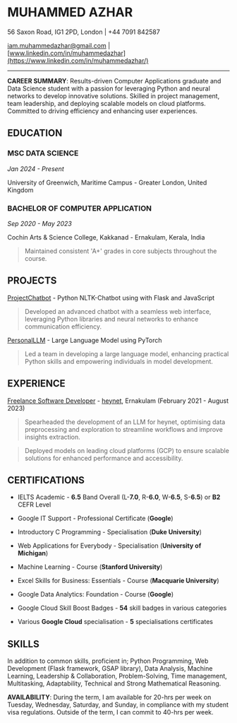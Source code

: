 # MUHAMMED AZHAR
56 Saxon Road, IG1 2PD, London | +44 7091 842587

iam.muhammedazhar@gmail.com | [www.linkedin.com/in/muhammedazhar](https://www.linkedin.com/in/muhammedazhar/)

---

**CAREER SUMMARY**: Results-driven Computer Applications graduate and Data Science student with a passion for leveraging Python and neural networks to develop innovative solutions. Skilled in project management, team leadership, and deploying scalable models on cloud platforms. Committed to driving efficiency and enhancing user experiences.

## EDUCATION
### MSC DATA SCIENCE
*Jan 2024 - Present*

University of Greenwich, Maritime Campus - Greater London, United Kingdom

### BACHELOR OF COMPUTER APPLICATION
*Sep 2020 - May 2023*

Cochin Arts & Science College, Kakkanad - Ernakulam, Kerala, India

> Maintained consistent 'A+' grades in core subjects throughout the course.

## PROJECTS

<u>ProjectChatbot</u> - Python NLTK-Chatbot using with Flask and JavaScript

> Developed an advanced chatbot with a seamless web interface, leveraging Python libraries and neural networks to enhance communication efficiency. 

<u>PersonalLLM</u> - Large Language Model using PyTorch

> Led a team in developing a large language model, enhancing practical Python skills and empowering individuals in model development.

## EXPERIENCE

<u>Freelance Software Developer</u> - <u>heynet</u>, Ernakulam (February 2021 - August 2023)

> Spearheaded the development of an LLM for heynet, optimising data preprocessing and exploration to streamline workflows and improve insights extraction.

> Deployed models on leading cloud platforms (GCP) to ensure scalable solutions for enhanced performance and accessibility.

## CERTIFICATIONS

- IELTS Academic - **6.5** Band Overall (L-**7.0**, R-**6.0**, W-**6.5**, S-**6.5**) or **B2** CEFR Level

- Google IT Support - Professional Certificate (**Google**)

- Introductory C Programming - Specialisation (**Duke University**)

- Web Applications for Everybody - Specialisation (**University of Michigan**)

- Machine Learning - Course (**Stanford University**)

- Excel Skills for Business: Essentials - Course (**Macquarie University**)

- Google Data Analytics: Foundation - Course (**Google**)

- Google Cloud Skill Boost Badges - **54** skill badges in various categories

- Various **Google Cloud** specialisation - **5** specialisations certificates

## SKILLS

In addition to common skills, proficient in; Python Programming, Web Development (Flask framework, GSAP library), Data Analysis, Machine Learning, Leadership & Collaboration, Problem-Solving, Time management, Multitasking, Adaptability, Technical and Strong Mathematical Reasoning.

**AVAILABILITY**: During the term, I am available for 20-hrs per week on Tuesday, Wednesday, Saturday, and Sunday, in compliance with my student visa regulations. Outside of the term, I can commit to 40-hrs per week.
